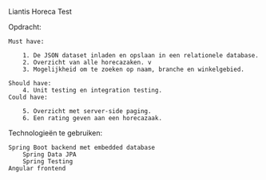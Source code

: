 Liantis Horeca Test

Opdracht:

    Must have:

        1. De JSON dataset inladen en opslaan in een relationele database. 
        2. Overzicht van alle horecazaken. v
        3. Mogelijkheid om te zoeken op naam, branche en winkelgebied. 
        
    Should have:
        4. Unit testing en integration testing.
    Could have:
    
        5. Overzicht met server-side paging.
        6. Een rating geven aan een horecazaak.  

 

Technologieën te gebruiken:

    Spring Boot backend met embedded database
        Spring Data JPA
        Spring Testing
    Angular frontend